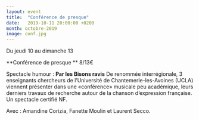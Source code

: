```yaml
---
layout: event
title:  "Conférence de presque"
date:   2019-10-11 20:00:00 +0200
month: octobre-2019
image: conf.jpg
---
```





 Du jeudi 10 au dimanche 13

 **Conférence de presque  ** 8/13€



Spectacle humour : **Par les Bisons ravis** De renommée interrégionale, 3 enseignants chercheurs de l’Université de Chantemerle-les-Avoines (UCLA) viennent présenter dans une «conférence» musicale peu académique, leurs derniers travaux de recherche autour de la chanson d’expression française. Un spectacle certifié NF.

Avec : Amandine Corizia, Fanette Moulin et Laurent Secco.

